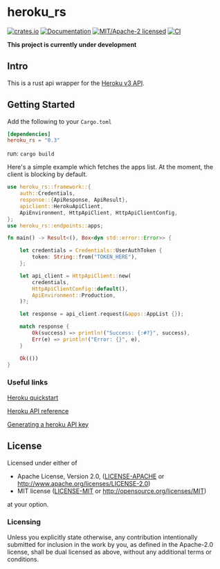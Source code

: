 # heroku_rs

[![crates.io](https://img.shields.io/crates/v/heroku_rs.svg)](https://crates.io/crates/heroku_rs)
[![Documentation](https://docs.rs/heroku_rs/badge.svg)](https://docs.rs/heroku_rs)
[![MIT/Apache-2 licensed](https://img.shields.io/crates/l/heroku_rs.svg)](./LICENSE)
[![CI](https://github.com/bensadiku/heroku_rs/workflows/Heroku/badge.svg)](https://github.com/bensadiku/heroku_rs/actions?query=workflow%3AHerokuCI)

**This project is currently under development**

## Intro

This is a rust api wrapper for the [Heroku v3 API](https://devcenter.heroku.com/articles/platform-api-reference/).

## Getting Started
Add the following to your `Cargo.toml`

```toml
[dependencies]
heroku_rs = "0.3"
```
run: `cargo build`

Here's a simple example which fetches the apps list. At the moment, the client is blocking by default.

```rust
use heroku_rs::framework::{
    auth::Credentials,
    response::{ApiResponse, ApiResult},
    apiclient::HerokuApiClient,
    ApiEnvironment, HttpApiClient, HttpApiClientConfig,
};
use heroku_rs::endpoints::apps;

fn main() -> Result<(), Box<dyn std::error::Error>> {

    let credentials = Credentials::UserAuthToken {
        token: String::from("TOKEN_HERE"),
    };

    let api_client = HttpApiClient::new(
        credentials,
        HttpApiClientConfig::default(),
        ApiEnvironment::Production,
    )?;

    let response = api_client.request(&apps::AppList {});

    match response {
        Ok(success) => println!("Success: {:#?}", success),
        Err(e) => println!("Error: {}", e),
    }

    Ok(())
}
```
    
### Useful links

[Heroku quickstart](https://devcenter.heroku.com/articles/platform-api-quickstart) 

[Heroku API reference](https://devcenter.heroku.com/articles/platform-api-reference)

[Generating a heroku API key](https://help.heroku.com/PBGP6IDE/how-should-i-generate-an-api-key-that-allows-me-to-use-the-heroku-platform-api)



## License

Licensed under either of

 * Apache License, Version 2.0, ([LICENSE-APACHE](LICENSE-APACHE) or http://www.apache.org/licenses/LICENSE-2.0)
 * MIT license ([LICENSE-MIT](LICENSE-MIT) or http://opensource.org/licenses/MIT)

at your option.

### Licensing

Unless you explicitly state otherwise, any contribution intentionally submitted
for inclusion in the work by you, as defined in the Apache-2.0 license, shall be
dual licensed as above, without any additional terms or conditions.


